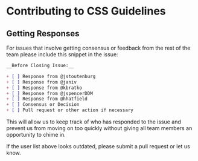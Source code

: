 # Contributing to CSS Guidelines

## Getting Responses

For issues that involve getting consensus or feedback from the rest of the team
please include this snippet in the issue:

```markdown
__Before Closing Issue:__

+ [ ] Response from @jstoutenburg
+ [ ] Response from @janiv
+ [ ] Response from @kbratko
+ [ ] Response from @jspencerDDM
+ [ ] Response from @hhatfield
+ [ ] Consensus or Decision
+ [ ] Pull request or other action if necessary
```

This will allow us to keep track of who has responded to the issue and prevent
us from moving on too quickly without giving all team members an opportunity
to chime in.

If the user list above looks outdated, please submit a pull request or let us
know.
